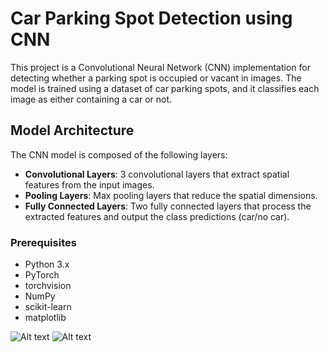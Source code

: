 # Car Parking Spot Detection using CNN

This project is a Convolutional Neural Network (CNN) implementation for detecting whether a parking spot is occupied or vacant in images. The model is trained using a dataset of car parking spots, and it classifies each image as either containing a car or not.

## Model Architecture

The CNN model is composed of the following layers:

- **Convolutional Layers**: 3 convolutional layers that extract spatial features from the input images.
- **Pooling Layers**: Max pooling layers that reduce the spatial dimensions.
- **Fully Connected Layers**: Two fully connected layers that process the extracted features and output the class predictions (car/no car).
### Prerequisites
- Python 3.x
- PyTorch
- torchvision
- NumPy
- scikit-learn
- matplotlib

![Alt text](image8.png)
![Alt text](image8.png)

